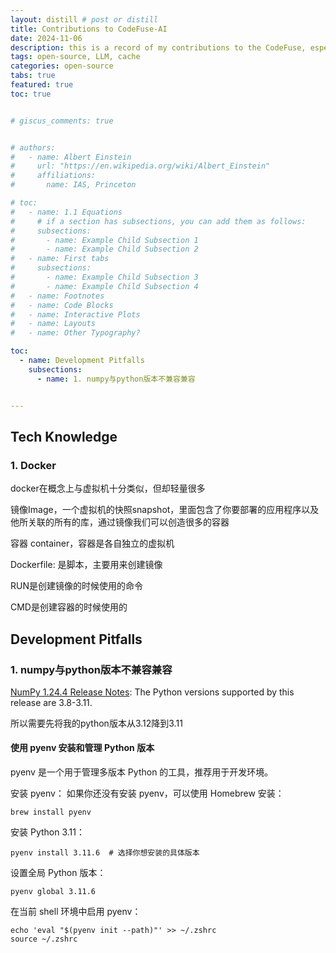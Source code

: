 ```yaml
---
layout: distill # post or distill
title: Contributions to CodeFuse-AI
date: 2024-11-06
description: this is a record of my contributions to the CodeFuse, especially the modelcache
tags: open-source, LLM, cache
categories: open-source
tabs: true
featured: true
toc: true


# giscus_comments: true


# authors:
#   - name: Albert Einstein
#     url: "https://en.wikipedia.org/wiki/Albert_Einstein"
#     affiliations:
#       name: IAS, Princeton

# toc:
#   - name: 1.1 Equations
#     # if a section has subsections, you can add them as follows:
#     subsections:
#       - name: Example Child Subsection 1
#       - name: Example Child Subsection 2
#   - name: First tabs
#     subsections:
#       - name: Example Child Subsection 3
#       - name: Example Child Subsection 4
#   - name: Footnotes
#   - name: Code Blocks
#   - name: Interactive Plots
#   - name: Layouts
#   - name: Other Typography?

toc:
  - name: Development Pitfalls
    subsections:
      - name: 1. numpy与python版本不兼容兼容


---
```




## Tech Knowledge

### 1. Docker

docker在概念上与虚拟机十分类似，但却轻量很多

镜像Image，一个虚拟机的快照snapshot，里面包含了你要部署的应用程序以及他所关联的所有的库，通过镜像我们可以创造很多的容器

容器 container，容器是各自独立的虚拟机

Dockerfile: 是脚本，主要用来创建镜像



RUN是创建镜像的时候使用的命令

CMD是创建容器的时候使用的









## Development Pitfalls

### 1. numpy与python版本不兼容兼容

[NumPy 1.24.4 Release Notes](https://numpy.org/devdocs/release/1.24.4-notes.html): The Python versions supported by this release are 3.8-3.11.

所以需要先将我的python版本从3.12降到3.11

#### 使用 pyenv 安装和管理 Python 版本
pyenv 是一个用于管理多版本 Python 的工具，推荐用于开发环境。

安装 pyenv： 如果你还没有安装 pyenv，可以使用 Homebrew 安装：

```
brew install pyenv
```

安装 Python 3.11：
```
pyenv install 3.11.6  # 选择你想安装的具体版本

```

设置全局 Python 版本：

```
pyenv global 3.11.6
```
在当前 shell 环境中启用 pyenv：

```
echo 'eval "$(pyenv init --path)"' >> ~/.zshrc
source ~/.zshrc

```